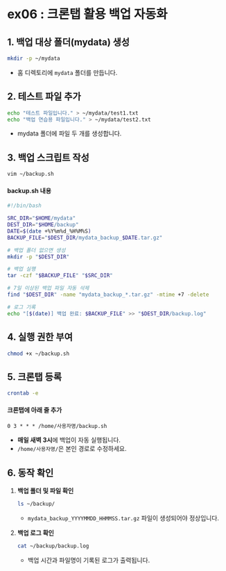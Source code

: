 # ex06 : 크론탭 활용 백업 자동화

## 1. 백업 대상 폴더(mydata) 생성

```bash
mkdir -p ~/mydata
```

- 홈 디렉토리에 `mydata` 폴더를 만듭니다.

## 2. 테스트 파일 추가

```bash
echo "테스트 파일입니다." > ~/mydata/test1.txt
echo "백업 연습용 파일입니다." > ~/mydata/test2.txt
```

- mydata 폴더에 파일 두 개를 생성합니다.

## 3. 백업 스크립트 작성

```bash
vim ~/backup.sh
```

#### backup.sh 내용

```bash
#!/bin/bash

SRC_DIR="$HOME/mydata"
DEST_DIR="$HOME/backup"
DATE=$(date +%Y%m%d_%H%M%S)
BACKUP_FILE="$DEST_DIR/mydata_backup_$DATE.tar.gz"

# 백업 폴더 없으면 생성
mkdir -p "$DEST_DIR"

# 백업 실행
tar -czf "$BACKUP_FILE" "$SRC_DIR"

# 7일 이상된 백업 파일 자동 삭제
find "$DEST_DIR" -name "mydata_backup_*.tar.gz" -mtime +7 -delete

# 로그 기록
echo "[$(date)] 백업 완료: $BACKUP_FILE" >> "$DEST_DIR/backup.log"
```

## 4. 실행 권한 부여

```bash
chmod +x ~/backup.sh
```

## 5. 크론탭 등록

```bash
crontab -e
```

#### 크론탭에 아래 줄 추가

```
0 3 * * * /home/사용자명/backup.sh
```

- **매일 새벽 3시**에 백업이 자동 실행됩니다.
- `/home/사용자명/`은 본인 경로로 수정하세요.

## 6. 동작 확인

1. **백업 폴더 및 파일 확인**

   ```bash
   ls ~/backup/
   ```

   - `mydata_backup_YYYYMMDD_HHMMSS.tar.gz` 파일이 생성되어야 정상입니다.

2. **백업 로그 확인**
   ```bash
   cat ~/backup/backup.log
   ```
   - 백업 시간과 파일명이 기록된 로그가 출력됩니다.
